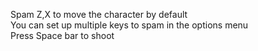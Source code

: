 Spam Z,X to move the character by default  
You can set up multiple keys to spam in the options menu  
Press Space bar to shoot  